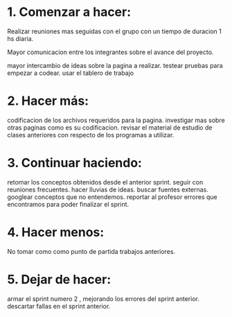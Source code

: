 # 1. Comenzar a hacer:

 Realizar reuniones mas seguidas con el grupo con un tiempo de duracion 1 hs diaria.
 
 Mayor comunicacion entre los integrantes sobre el avance del proyecto.
 
 mayor intercambio de ideas sobre la pagina a realizar.
 testear pruebas para empezar a codear.
 usar el tablero de trabajo
  
# 2. Hacer más:

codificacion de los archivos requeridos para la pagina.
investigar mas sobre otras paginas como es su codificacion.
revisar el material de estudio de clases anteriores con respecto de los programas a utilizar.

# 3. Continuar haciendo:

retomar los conceptos obtenidos desde el anterior sprint.
seguir con reuniones frecuentes.
hacer lluvias de ideas.
buscar fuentes externas.
googlear conceptos que no entendemos.
reportar al profesor errores que encontramos para poder finalizar el sprint.

# 4. Hacer menos:

No tomar como como punto de partida trabajos anteriores.

# 5. Dejar de hacer:

armar el sprint numero 2 , mejorando los errores del sprint anterior.
descartar fallas en el sprint anterior. 

